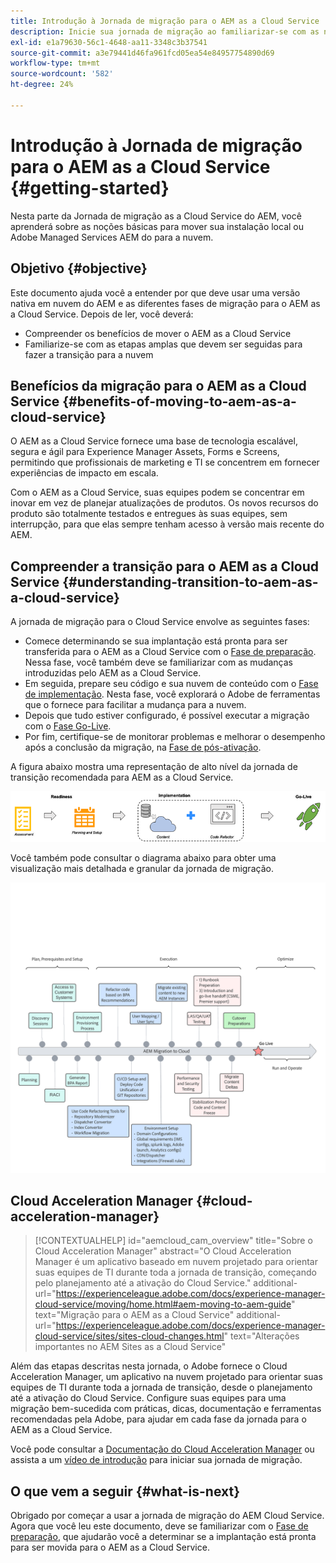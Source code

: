 ```yaml
---
title: Introdução à Jornada de migração para o AEM as a Cloud Service
description: Inicie sua jornada de migração ao familiarizar-se com as noções básicas da mudança para o AEM as a Cloud Service
exl-id: e1a79630-56c1-4648-aa11-3348c3b37541
source-git-commit: a3e79441d46fa961fcd05ea54e84957754890d69
workflow-type: tm+mt
source-wordcount: '582'
ht-degree: 24%

---
```


# Introdução à Jornada de migração para o AEM as a Cloud Service {#getting-started}

Nesta parte da Jornada de migração as a Cloud Service do AEM, você aprenderá sobre as noções básicas para mover sua instalação local ou Adobe Managed Services AEM do para a nuvem.

## Objetivo {#objective}

Este documento ajuda você a entender por que deve usar uma versão nativa em nuvem do AEM e as diferentes fases de migração para o AEM as a Cloud Service. Depois de ler, você deverá:

* Compreender os benefícios de mover o AEM as a Cloud Service
* Familiarize-se com as etapas amplas que devem ser seguidas para fazer a transição para a nuvem

## Benefícios da migração para o AEM as a Cloud Service {#benefits-of-moving-to-aem-as-a-cloud-service}

O AEM as a Cloud Service fornece uma base de tecnologia escalável, segura e ágil para Experience Manager Assets, Forms e Screens, permitindo que profissionais de marketing e TI se concentrem em fornecer experiências de impacto em escala.

Com o AEM as a Cloud Service, suas equipes podem se concentrar em inovar em vez de planejar atualizações de produtos. Os novos recursos do produto são totalmente testados e entregues às suas equipes, sem interrupção, para que elas sempre tenham acesso à versão mais recente do AEM.

## Compreender a transição para o AEM as a Cloud Service {#understanding-transition-to-aem-as-a-cloud-service}

A jornada de migração para o Cloud Service envolve as seguintes fases:

* Comece determinando se sua implantação está pronta para ser transferida para o AEM as a Cloud Service com o [Fase de preparação](/help/journey-migration/readiness.md). Nessa fase, você também deve se familiarizar com as mudanças introduzidas pelo AEM as a Cloud Service.
* Em seguida, prepare seu código e sua nuvem de conteúdo com o [Fase de implementação](/help/journey-migration/implementation.md). Nesta fase, você explorará o Adobe de ferramentas que o fornece para facilitar a mudança para a nuvem.
* Depois que tudo estiver configurado, é possível executar a migração com o [Fase Go-Live](/help/journey-migration/go-live.md).
* Por fim, certifique-se de monitorar problemas e melhorar o desempenho após a conclusão da migração, na [Fase de pós-ativação](/help/journey-migration/post-go-live.md).

A figura abaixo mostra uma representação de alto nível da jornada de transição recomendada para AEM as a Cloud Service.

![imagem](/help/journey-migration/assets/move-aemcloud-process.png)

Você também pode consultar o diagrama abaixo para obter uma visualização mais detalhada e granular da jornada de migração.

![imagem](/help/journey-migration/assets/migration-process.png)

## Cloud Acceleration Manager {#cloud-acceleration-manager}

>[!CONTEXTUALHELP]
>id="aemcloud_cam_overview"
>title="Sobre o Cloud Acceleration Manager"
>abstract="O Cloud Acceleration Manager é um aplicativo baseado em nuvem projetado para orientar suas equipes de TI durante toda a jornada de transição, começando pelo planejamento até a ativação do Cloud Service."
>additional-url="https://experienceleague.adobe.com/docs/experience-manager-cloud-service/moving/home.html#aem-moving-to-aem-guide" text="Migração para o AEM as a Cloud Service"
>additional-url="https://experienceleague.adobe.com/docs/experience-manager-cloud-service/sites/sites-cloud-changes.html" text="Alterações importantes no AEM Sites as a Cloud Service"

Além das etapas descritas nesta jornada, o Adobe fornece o Cloud Acceleration Manager, um aplicativo na nuvem projetado para orientar suas equipes de TI durante toda a jornada de transição, desde o planejamento até a ativação do Cloud Service. Configure suas equipes para uma migração bem-sucedida com práticas, dicas, documentação e ferramentas recomendadas pela Adobe, para ajudar em cada fase da jornada para o AEM as a Cloud Service.

Você pode consultar a [Documentação do Cloud Acceleration Manager](/help/journey-migration/cloud-acceleration-manager/using-cam/getting-started-cam.md) ou assista a um [vídeo de introdução](https://experienceleague.adobe.com/?launch=ExperienceManager-A-1-2021.1.migration&amp;recommended=ExperienceManager-A-1-2021.1.migration&amp;lang=en#dashboard/learning) para iniciar sua jornada de migração.

## O que vem a seguir {#what-is-next}

Obrigado por começar a usar a jornada de migração do AEM Cloud Service. Agora que você leu este documento, deve se familiarizar com o [Fase de preparação](/help/journey-migration/readiness.md), que ajudarão você a determinar se a implantação está pronta para ser movida para o AEM as a Cloud Service.
